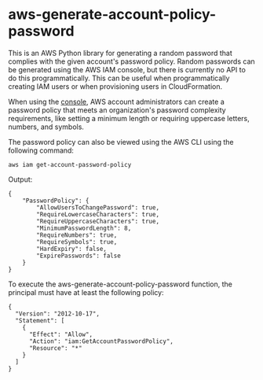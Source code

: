 # aws-generate-account-policy-password

This is an AWS Python library for generating a random password that complies with the given account's password policy. Random passwords can be generated using the AWS IAM console, but there is currently no API to do this programmatically. This can be useful when programmatically creating IAM users or when provisioning users in CloudFormation.

When using the [console](https://console.aws.amazon.com/iam/home?region=us-east-1#/account_settings), AWS account administrators can create a password policy that meets an organization's password complexity requirements, like setting a minimum length or requiring uppercase letters, numbers, and symbols. 

The password policy can also be viewed using the AWS CLI using the following command:

```
aws iam get-account-password-policy
```

Output:

```
{
    "PasswordPolicy": {
        "AllowUsersToChangePassword": true,
        "RequireLowercaseCharacters": true,
        "RequireUppercaseCharacters": true,
        "MinimumPasswordLength": 8,
        "RequireNumbers": true,
        "RequireSymbols": true,
        "HardExpiry": false,
        "ExpirePasswords": false
    }
}

```

To execute the aws-generate-account-policy-password function, the principal must have at least the following policy:
```
{
  "Version": "2012-10-17",
  "Statement": [
    {
      "Effect": "Allow",
      "Action": "iam:GetAccountPasswordPolicy",
      "Resource": "*"
    }
  ]
}
```
